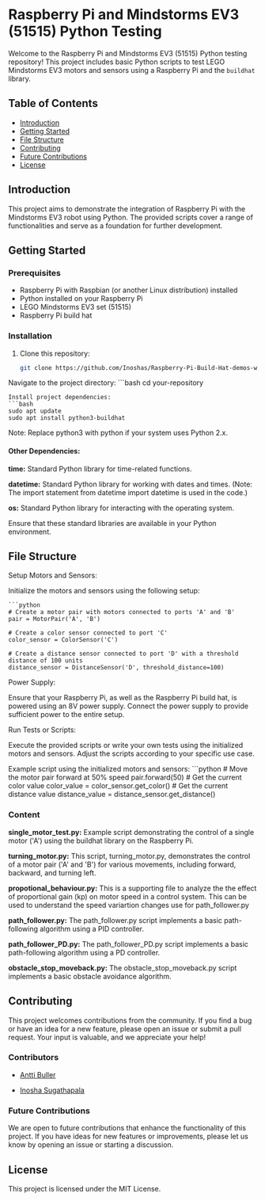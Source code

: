 
# Raspberry Pi and Mindstorms EV3 (51515) Python Testing

Welcome to the Raspberry Pi and Mindstorms EV3 (51515) Python testing repository! This project includes basic Python scripts to test LEGO Mindstorms EV3 motors and sensors using a Raspberry Pi and the `buildhat` library.

## Table of Contents

- [Introduction](#introduction)
- [Getting Started](#getting-started)
- [File Structure](#file-structure)
- [Contributing](#contributing)
- [Future Contributions](#future-contributions)
- [License](#license)

## Introduction

This project aims to demonstrate the integration of Raspberry Pi with the Mindstorms EV3 robot using Python. The provided scripts cover a range of functionalities and serve as a foundation for further development.

## Getting Started

### Prerequisites

- Raspberry Pi with Raspbian (or another Linux distribution) installed
- Python installed on your Raspberry Pi
- LEGO Mindstorms EV3 set (51515)
- Raspberry Pi build hat

### Installation

1. Clone this repository:
    ```bash
    git clone https://github.com/Inoshas/Raspberry-Pi-Build-Hat-demos-with-Mindstorm-51515

Navigate to the project directory:
    ```bash
    cd your-repository 

    Install project dependencies:
    ```bash
    sudo apt update
    sudo apt install python3-buildhat
Note: Replace python3 with python if your system uses Python 2.x.

#### Other Dependencies:
**time:** Standard Python library for time-related functions.

**datetime:** Standard Python library for working with dates and times. (Note: The import statement from datetime import datetime is used in the code.)

**os:** Standard Python library for interacting with the operating system.

Ensure that these standard libraries are available in your Python environment.

## File Structure
Setup Motors and Sensors:

Initialize the motors and sensors using the following setup:

    ```python
    # Create a motor pair with motors connected to ports 'A' and 'B'
    pair = MotorPair('A', 'B')

    # Create a color sensor connected to port 'C'
    color_sensor = ColorSensor('C')

    # Create a distance sensor connected to port 'D' with a threshold distance of 100 units
    distance_sensor = DistanceSensor('D', threshold_distance=100)

Power Supply:

Ensure that your Raspberry Pi, as well as the Raspberry Pi build hat, is powered using an 8V power supply. Connect the power supply to provide sufficient power to the entire setup.

Run Tests or Scripts:

Execute the provided scripts or write your own tests using the initialized motors and sensors. Adjust the scripts according to your specific use case.

Example script using the initialized motors and sensors:
    ```python
    # Move the motor pair forward at 50% speed
    pair.forward(50) 
    # Get the current color value 
    color_value = color_sensor.get_color() 
    # Get the current distance value
    distance_value = distance_sensor.get_distance()



### Content

**single_motor_test.py:** Example script demonstrating the control of a single motor ('A') using the buildhat library on the Raspberry Pi.

**turning_motor.py:** This script, turning_motor.py, demonstrates the control of a motor pair ('A' and 'B') for various movements, including forward, backward, and turning left.

**propotional_behaviour.py:** This is a supporting file to analyze the the effect of proportional gain (kp) on motor speed in a control system. This can be used to understand the speed variartion changes use for path_follower.py

**path_follower.py:** The path_follower.py script implements a basic path-following algorithm using a PID controller. 

**path_follower_PD.py:** The path_follower_PD.py script implements a basic path-following algorithm using a PD controller.

**obstacle_stop_moveback.py:** The obstacle_stop_moveback.py script implements a basic obstacle avoidance algorithm.

## Contributing
This project welcomes contributions from the community. If you find a bug or have an idea for a new feature, please open an issue or submit a pull request. Your input is valuable, and we appreciate your help!


### Contributors

- [Antti Buller](https://github.com/anatt1b)
  
- [Inosha Sugathapala](https://github.com/Inoshas)

### Future Contributions
We are open to future contributions that enhance the functionality of this project. If you have ideas for new features or improvements, please let us know by opening an issue or starting a discussion.

## License

This project is licensed under the MIT License.
